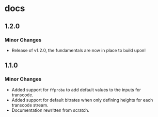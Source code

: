 # docs

## 1.2.0

### Minor Changes

- Release of v1.2.0, the fundamentals are now in place to build upon!

## 1.1.0

### Minor Changes

- Added support for `ffprobe` to add default values to the inputs for transcode.
- Added support for default bitrates when only defining heights for each transcode stream.
- Documentation rewritten from scratch.
